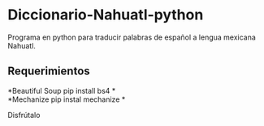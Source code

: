 # Diccionario-Nahuatl-python
Programa en python para traducir palabras de español a lengua mexicana Nahuatl. 

## Requerimientos

*Beautiful Soup 
  pip install bs4
*                                                                     
*Mechanize
pip instal mechanize
*

Disfrútalo
